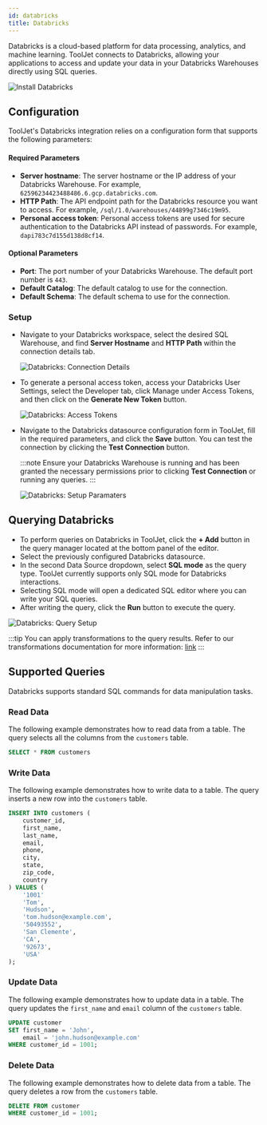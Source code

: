 ```yaml
---
id: databricks
title: Databricks
---
```


Databricks is a cloud-based platform for data processing, analytics, and machine learning. ToolJet connects to Databricks, allowing your applications to access and update your data in your Databricks Warehouses directly using SQL queries.

<div style={{textAlign: 'center'}}>
    <img style={{ border:'0', borderRadius:'5px', boxShadow: '0px 1px 3px rgba(0, 0, 0, 0.2)' }} className="screenshot-full" src="/img/datasource-reference/databricks/install.gif" alt="Install Databricks" />
</div>

<div style={{paddingTop:'24px'}}>

## Configuration

ToolJet's Databricks integration relies on a configuration form that supports the following parameters:

#### Required Parameters

- **Server hostname**: The server hostname or the IP address of your Databricks Warehouse. For example, `62596234423488486.6.gcp.databricks.com`.
- **HTTP Path**: The API endpoint path for the Databricks resource you want to access. For example, `/sql/1.0/warehouses/44899g7346c19m95`.
- **Personal access token**: Personal access tokens are used for secure authentication to the Databricks API instead of passwords. For example, `dapi783c7d155d138d8cf14`.

#### Optional Parameters

- **Port**: The port number of your Databricks Warehouse. The default port number is `443`.
- **Default Catalog**: The default catalog to use for the connection.
- **Default Schema**: The default schema to use for the connection.

### Setup

- Navigate to your Databricks workspace, select the desired SQL Warehouse, and find **Server Hostname** and **HTTP Path** within the connection details tab.

  <div style={{textAlign: 'center'}}>
      <img style={{ border:'0', marginBottom:'15px', borderRadius:'5px', boxShadow: '0px 1px 3px rgba(0, 0, 0, 0.2)' }} className="screenshot-full" src="/img/datasource-reference/databricks/connection-details.png" alt="Databricks: Connection Details" />
  </div>

- To generate a personal access token, access your Databricks User Settings, select the Developer tab, click Manage under Access Tokens, and then click on the **Generate New Token** button.

  <div style={{textAlign: 'center'}}>
      <img style={{ border:'0', marginBottom:'15px', borderRadius:'5px', boxShadow: '0px 1px 3px rgba(0, 0, 0, 0.2)' }} className="screenshot-full" src="/img/datasource-reference/databricks/generate-token.png" alt="Databricks: Access Tokens" />
  </div> 

- Navigate to the Databricks datasource configuration form in ToolJet, fill in the required parameters, and click the **Save** button. You can test the connection by clicking the **Test Connection** button.

  :::note
    Ensure your Databricks Warehouse is running and has been granted the necessary permissions prior to clicking **Test Connection** or running any queries.
  :::

  <div style={{textAlign: 'center'}}>
      <img style={{ border:'0', marginBottom:'15px', borderRadius:'5px', boxShadow: '0px 1px 3px rgba(0, 0, 0, 0.2)' }} className="screenshot-full" src="/img/datasource-reference/databricks/setup-parameters.png" alt="Databricks: Setup Paramaters" />
  </div>

</div>

<div style={{paddingTop:'24px'}}>

## Querying Databricks

- To perform queries on Databricks in ToolJet, click the **+ Add** button in the query manager located at the bottom panel of the editor.
-  Select the previously configured Databricks datasource.
-  In the second Data Source dropdown, select **SQL mode** as the query type. ToolJet currently supports only SQL mode for Databricks interactions.
- Selecting SQL mode will open a dedicated SQL editor where you can write your SQL queries.
- After writing the query, click the **Run** button to execute the query.


<div style={{textAlign: 'center'}}>

<img className="screenshot-full" src="/img/datasource-reference/databricks/add-query.gif" alt="Databricks: Query Setup" />

</div>


:::tip
You can apply transformations to the query results. Refer to our transformations documentation for more information: [link](/docs/tutorial/transformations)
:::

</div>

<div style={{paddingTop:'24px'}}>

## Supported Queries

Databricks supports standard SQL commands for data manipulation tasks.

### Read Data 

The following example demonstrates how to read data from a table. The query selects all the columns from the `customers` table.

```sql
SELECT * FROM customers 
```

### Write Data 

The following example demonstrates how to write data to a table. The query inserts a new row into the `customers` table.

```sql
INSERT INTO customers (
    customer_id,
    first_name,
    last_name,
    email,
    phone,
    city,
    state,
    zip_code,
    country
) VALUES ( 
    '1001'
    'Tom', 
    'Hudson', 
    'tom.hudson@example.com', 
    '50493552', 
    'San Clemente', 
    'CA',
    '92673',
    'USA'
);
```

### Update Data 

The following example demonstrates how to update data in a table. The query updates the `first_name` and `email` column of the `customers` table.

```sql
UPDATE customer
SET first_name = 'John',
    email = 'john.hudson@example.com'
WHERE customer_id = 1001;
```

### Delete Data

The following example demonstrates how to delete data from a table. The query deletes a row from the `customers` table.

```sql
DELETE FROM customer
WHERE customer_id = 1001;
```

</div>